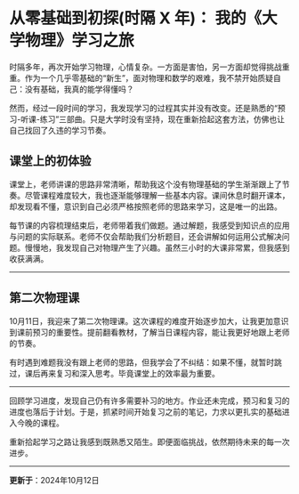 # 从零基础到初探(时隔 X 年)： 我的《大学物理》学习之旅

时隔多年，再次开始学习物理，心情复杂。一方面是害怕，另一方面却觉得挑战重重。作为一个几乎零基础的“新生”，面对物理和数学的艰难，我不禁开始质疑自己：没有基础，我真的能学得懂吗？

然而，经过一段时间的学习，我发现学习的过程其实并没有改变。还是熟悉的“预习-听课-练习”三部曲。只是大学时没有坚持，现在重新拾起这套方法，仿佛也让自己找回了久违的学习节奏。

## 课堂上的初体验

课堂上，老师讲课的思路非常清晰，帮助我这个没有物理基础的学生渐渐跟上了节奏。尽管课程难度较大，我也逐渐能够理解一些基本内容。课间休息时翻开课本，却发现看不懂，意识到自己必须严格按照老师的思路来学习，这是唯一的出路。

每节课的内容梳理结束后，老师带着我们做题。通过解题，我感受到知识点的应用与问题的实际联系。老师不仅会帮助我们分析题目，还会讲解如何运用公式解决问题。慢慢地，我发现自己对物理产生了兴趣。虽然三小时的大课非常累，但我感到收获满满。

---

## 第二次物理课

10月11日，我迎来了第二次物理课。这次课程的难度开始逐步加大，让我更加意识到课前预习的重要性。提前翻看教材，了解当日课程内容，能让我更好地跟上老师的节奏。

有时遇到难题我没有跟上老师的思路，但我学会了不纠结：如果不懂，就暂时跳过，课后再来复习和深入思考。毕竟课堂上的效率最为重要。

---

回顾学习进度，发现自己仍有许多需要补习的地方。作业还未完成，预习和复习的进度也落后于计划。于是，抓紧时间开始复习之前的笔记，力求以更扎实的基础进入今晚的课程。

重新拾起学习之路让我感到既熟悉又陌生。即便面临挑战，依然期待未来的每一次进步。

---
**更新于**：2024年10月12日 


